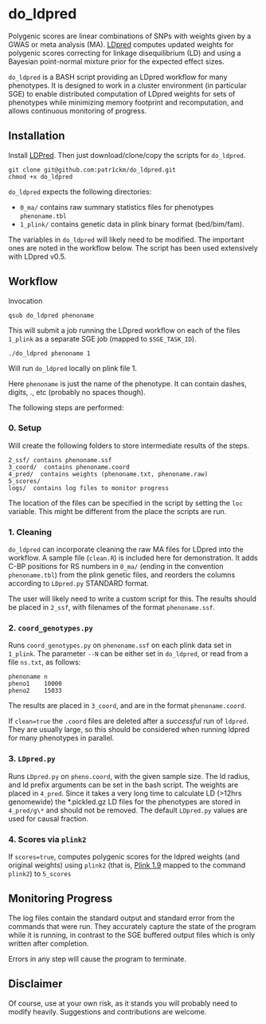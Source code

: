 # do\_ldpred

Polygenic scores are linear combinations of SNPs  with weights given by a GWAS or meta analysis (MA).
[LDpred](http://biorxiv.org/content/early/2015/03/04/015859) computes updated weights for polygenic scores correcting for linkage disequilibrium (LD)
 and using a Bayesian point-normal mixture prior for the expected effect sizes. 

`do_ldpred` is a BASH script providing an LDpred workflow for many phenotypes. It is designed to work in a cluster environment (in particular SGE) to enable distributed computation of LDpred weights for sets of phenotypes while minimizing memory footprint and recomputation, and allows continuous monitoring of progress. 

## Installation

Install [LDPred](https://bitbucket.org/bjarni_vilhjalmsson/ldpred). Then just download/clone/copy the scripts for `do_ldpred`.

    git clone git@github.com:patr1ckm/do_ldpred.git 
    chmod +x do_ldpred

`do_ldpred` expects the following directories: 

  - `0_ma/` contains raw summary statistics files for phenotypes `phenoname.tbl`
  - `1_plink/` contains genetic data in plink binary format (bed/bim/fam). 

The variables in `do_ldpred` will likely need to be modified. The important ones are noted in the workflow below. The script has been used extensively with LDpred v0.5.

## Workflow

Invocation

    qsub do_ldpred phenoname

This will submit a job running the LDpred workflow on each of the files `1_plink` as a separate SGE job (mapped to `$SGE_TASK_ID`). 

    ./do_ldpred phenoname 1

Will run `do_ldpred` locally on plink file 1.

Here `phenoname` is just the name of the phenotype. It can contain dashes, digits, ., etc (probably no spaces though).

The following steps are performed:

### 0. Setup

Will create the following folders to store intermediate results of the steps.

    2_ssf/ contains phenoname.ssf
    3_coord/  contains phenoname.coord
    4_pred/  contains weights (phenoname.txt, phenoname.raw)
    5_scores/  
    logs/  contains log files to monitor progress

The location of the files can be specified in the script by setting the `loc` variable. This might be different from the place the scripts are run.

### 1. Cleaning

`do_ldpred` can incorporate cleaning the raw MA files for LDpred into the workflow. A sample file (`clean.R`) is included here for demonstration. It adds C-BP positions for RS numbers in `0_ma/` (ending in the convention `phenoname.tbl`) from the plink genetic files, and reorders the columns according to `LDpred.py` STANDARD format.

The user will likely need to write a custom script for this. The results should be placed in `2_ssf`, with filenames of the format `phenoname.ssf`.

### 2. `coord_genotypes.py`

Runs `coord_genotypes.py` on `phenoname.ssf` on each plink data set in `1_plink`. The parameter `--N` can be either set in `do_ldpred`, or 
read from a file `ns.txt`, as follows:

    phenoname n
    pheno1    10000
    pheno2    15033

The results are placed in `3_coord`, and are in the format `phenoname.coord`. 

If `clean=true` the `.coord` files are deleted after a _successful_ run of `ldpred`. They are usually large, so this should be considered when running ldpred for many phenotypes in parallel.

### 3. `LDpred.py`

Runs `LDpred.py` on `pheno.coord`, with the given sample size. The ld radius, and ld prefix arguments can be set in the bash script.
The weights are placed in `4_pred`. Since it takes a very long time to calculate LD (>12hrs genomewide) the \*.pickled.gz LD files for the phenotypes are stored in `4_pred/g\*` and should not be removed. The default `LDpred.py` values are used for causal fraction.

### 4. Scores via `plink2`

If `scores=true`, computes polygenic scores for the ldpred weights (and original weights) using `plink2` (that is, [Plink 1.9](https://www.cog-genomics.org/plink2) mapped to the command `plink2`)  to `5_scores` 

## Monitoring Progress

The log files contain the standard output and standard error from the commands that were run. They accurately capture the state of the program while it is running, in contrast to the SGE buffered output files which is only written after completion.

Errors in any step will cause the program to terminate. 

## Disclaimer

Of course, use at your own risk, as it stands you will probably need to modify heavily. Suggestions and contributions are welcome. 



